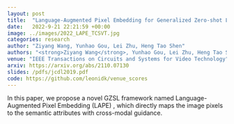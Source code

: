 ```yaml
---
layout: post
title:  "Language-Augmented Pixel Embedding for Generalized Zero-shot Learning"
date:   2022-9-21 22:21:59 +00:00
image: ../images/2022_LAPE_TCSVT.jpg
categories: research
author: "Ziyang Wang, Yunhao Gou, Lei Zhu, Heng Tao Shen"
authors: "<strong>Ziyang Wang</strong>, Yunhao Gou, Lei Zhu, Heng Tao Shen"
venue: "IEEE Transactions on Circuits and Systems for Video Technology"
arxiv: https://arxiv.org/abs/2110.07130 
slides: /pdfs/jcdl2019.pdf
code: https://github.com/leonidk/venue_scores 
---
```

In this paper, we propose a novel GZSL framework named Language-Augmented Pixel Embedding (LAPE) , which directly maps the image pixels to the semantic attributes with cross-modal guidance.
